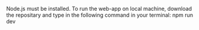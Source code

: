 Node.js must be installed.
To run the web-app on local machine, download the repositary and type in the following command in your terminal:
  npm run dev
